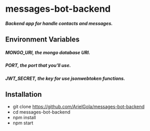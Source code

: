 # messages-bot-backend
##### Backend app for handle contacts and messages.
## Environment Variables
##### _MONGO_URI_, the mongo database URI.
##### _PORT_, the port that you'll use.
##### _JWT_SECRET_, the key for use jsonwebtoken functions.
## Installation
* git clone https://github.com/ArielGola/messages-bot-backend
* cd messages-bot-backend
* npm install
* npm start
